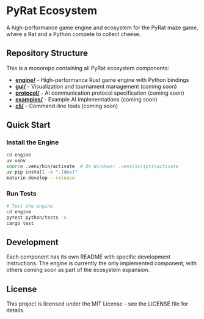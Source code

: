 # PyRat Ecosystem

A high-performance game engine and ecosystem for the PyRat maze game, where a Rat and a Python compete to collect cheese.

## Repository Structure

This is a monorepo containing all PyRat ecosystem components:

- **[engine/](engine/)** - High-performance Rust game engine with Python bindings
- **[gui/](gui/)** - Visualization and tournament management (coming soon)
- **[protocol/](protocol/)** - AI communication protocol specification (coming soon)
- **[examples/](examples/)** - Example AI implementations (coming soon)
- **[cli/](cli/)** - Command-line tools (coming soon)

## Quick Start

### Install the Engine

```bash
cd engine
uv venv
source .venv/bin/activate  # On Windows: .venv\Scripts\activate
uv pip install -e ".[dev]"
maturin develop --release
```

### Run Tests

```bash
# Test the engine
cd engine
pytest python/tests -v
cargo test
```

## Development

Each component has its own README with specific development instructions. The engine is currently the only implemented component, with others coming soon as part of the ecosystem expansion.

## License

This project is licensed under the MIT License - see the LICENSE file for details.
